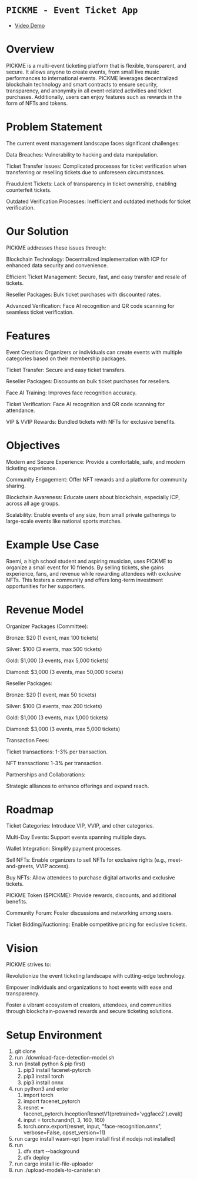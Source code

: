 # `PICKME - Event Ticket App`
- [Video Demo](https://youtu.be/8KNDj6gYdo0)

# Overview

PICKME is a multi-event ticketing platform that is flexible, transparent, and secure. It allows anyone to create events, from small live music performances to international events. PICKME leverages decentralized blockchain technology and smart contracts to ensure security, transparency, and anonymity in all event-related activities and ticket purchases. Additionally, users can enjoy features such as rewards in the form of NFTs and tokens.

# Problem Statement

The current event management landscape faces significant challenges:

Data Breaches: Vulnerability to hacking and data manipulation.

Ticket Transfer Issues: Complicated processes for ticket verification when transferring or reselling tickets due to unforeseen circumstances.

Fraudulent Tickets: Lack of transparency in ticket ownership, enabling counterfeit tickets.

Outdated Verification Processes: Inefficient and outdated methods for ticket verification.

# Our Solution

PICKME addresses these issues through:

Blockchain Technology: Decentralized implementation with ICP for enhanced data security and convenience.

Efficient Ticket Management: Secure, fast, and easy transfer and resale of tickets.

Reseller Packages: Bulk ticket purchases with discounted rates.

Advanced Verification: Face AI recognition and QR code scanning for seamless ticket verification.

# Features

Event Creation: Organizers or individuals can create events with multiple categories based on their membership packages.

Ticket Transfer: Secure and easy ticket transfers.

Reseller Packages: Discounts on bulk ticket purchases for resellers.

Face AI Training: Improves face recognition accuracy.

Ticket Verification: Face AI recognition and QR code scanning for attendance.

VIP & VVIP Rewards: Bundled tickets with NFTs for exclusive benefits.

# Objectives

Modern and Secure Experience: Provide a comfortable, safe, and modern ticketing experience.

Community Engagement: Offer NFT rewards and a platform for community sharing.

Blockchain Awareness: Educate users about blockchain, especially ICP, across all age groups.

Scalability: Enable events of any size, from small private gatherings to large-scale events like national sports matches.

# Example Use Case

Raemi, a high school student and aspiring musician, uses PICKME to organize a small event for 10 friends. By selling tickets, she gains experience, fans, and revenue while rewarding attendees with exclusive NFTs. This fosters a community and offers long-term investment opportunities for her supporters.

# Revenue Model

Organizer Packages (Committee):

Bronze: $20 (1 event, max 100 tickets)

Silver: $100 (3 events, max 500 tickets)

Gold: $1,000 (3 events, max 5,000 tickets)

Diamond: $3,000 (3 events, max 50,000 tickets)

Reseller Packages:

Bronze: $20 (1 event, max 50 tickets)

Silver: $100 (3 events, max 200 tickets)

Gold: $1,000 (3 events, max 1,000 tickets)

Diamond: $3,000 (3 events, max 5,000 tickets)

Transaction Fees:

Ticket transactions: 1-3% per transaction.

NFT transactions: 1-3% per transaction.

Partnerships and Collaborations:

Strategic alliances to enhance offerings and expand reach.

# Roadmap

Ticket Categories: Introduce VIP, VVIP, and other categories.

Multi-Day Events: Support events spanning multiple days.

Wallet Integration: Simplify payment processes.

Sell NFTs: Enable organizers to sell NFTs for exclusive rights (e.g., meet-and-greets, VVIP access).

Buy NFTs: Allow attendees to purchase digital artworks and exclusive tickets.

PICKME Token ($PICKME): Provide rewards, discounts, and additional benefits.

Community Forum: Foster discussions and networking among users.

Ticket Bidding/Auctioning: Enable competitive pricing for exclusive tickets.

# Vision

PICKME strives to:

Revolutionize the event ticketing landscape with cutting-edge technology.

Empower individuals and organizations to host events with ease and transparency.

Foster a vibrant ecosystem of creators, attendees, and communities through blockchain-powered rewards and secure ticketing solutions.

# Setup Environment
1. git clone
2. run ./download-face-detection-model.sh
3. run (install python & pip first) 
    1. pip3 install facenet-pytorch 
    2. pip3 install torch 
    3. pip3 install onnx
4. run python3 and enter
    1. import torch
    2. import facenet_pytorch
    3. resnet = facenet_pytorch.InceptionResnetV1(pretrained='vggface2').eval()
    4. input = torch.randn(1, 3, 160, 160)
    5. torch.onnx.export(resnet, input, "face-recognition.onnx", verbose=False, opset_version=11)
5. run cargo install wasm-opt (npm install first if nodejs not installed)
6. run
    1. dfx start --background
    2. dfx deploy
7. run cargo install ic-file-uploader
8. run ./upload-models-to-canister.sh
